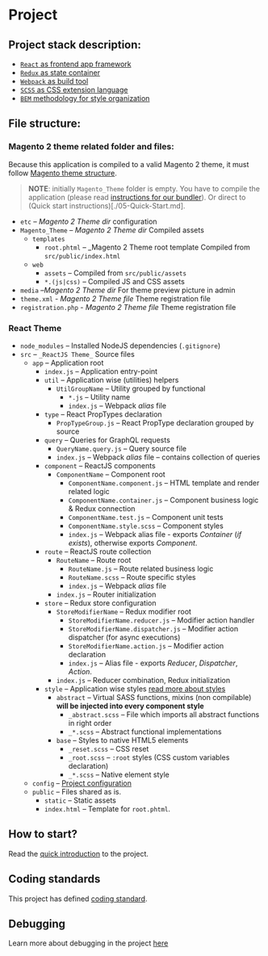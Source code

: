 # Project

## Project stack description:

- [`React` as frontend app framework](https://reactjs.org)
- [`Redux` as state container](./Redux.md)
- [`Webpack` as build tool](./Webpack.md)
- [`SCSS` as CSS extension language](https://sass-lang.com)
- [`BEM` methodology for style organization](./BEM.md)

## File structure:

### Magento 2 theme related folder and files:

Because this application is compiled to a valid Magento 2 theme, it must follow [Magento theme structure](https://devdocs.magento.com/guides/v2.3/frontend-dev-guide/themes/theme-structure.html).

> **NOTE**: initially `Magento_Theme` folder is empty. You have to compile the application (please read [instructions for our bundler](./04-Webpack.md)). Or direct to (Quick start instructions)[./05-Quick-Start.md].

- `etc` – _Magento 2 Theme dir_ configuration
- `Magento_Theme` – _Magento 2 Theme dir_ Compiled assets
    - `templates` 
        - `root.phtml` – _Magento 2 Theme root template Compiled from `src/public/index.html`
    - `web`
        - `assets` – Compiled from `src/public/assets`
        - `*.(js|css)` – Compiled JS and CSS assets
- `media` –_Magento 2 Theme dir_ For theme preview picture in admin
- `theme.xml` - _Magento 2 Theme file_ Theme registration file
- `registration.php` - _Magento 2 Theme file_ Theme registration file

### React Theme

- `node_modules` – Installed NodeJS dependencies (`.gitignore`)
- `src` – `_ReactJS Theme_` Source files
    - `app` – Application root
    	- `index.js` – Application entry-point
    	- `util` – Application wise (utilities) helpers
    	    - `UtilGroupName` – Utility grouped by functional
    	        -  `*.js` – Utility name
    	        - `index.js` – Webpack *alias* file
        - `type` – React PropTypes declaration 
            - `PropTypeGroup.js` – React PropType declaration grouped by source
        - `query` – Queries for GraphQL requests
            - `QueryName.query.js` – Query source file
            - `index.js` – Webpack *alias* file – contains collection of queries
        - `component` – ReactJS components
            - `ComponentName` – Component root
                - `ComponentName.component.js` – HTML template and render related logic
                - `ComponentName.container.js` – Component business logic & Redux connection
                - `ComponentName.test.js` – Component unit tests
                - `ComponentName.style.scss` – Component styles 
                - `index.js` – Webpack alias file - exports _Container_ (*if exists*), otherwise exports _Component_.
        - `route` – ReactJS route collection
            - `RouteName` – Route root
                - `RouteName.js` – Route related business logic
                - `RouteName.scss` – Route specific styles 
                - `index.js` – Webpack *alias* file
            - `index.js` – Router initialization
        - `store` – Redux store configuration
            - `StoreModifierName` – Redux modifier root
                - `StoreModifierName.reducer.js` – Modifier action handler
                - `StoreModifierName.dispatcher.js` – Modifier action dispatcher (for async executions)
                - `StoreModifierName.action.js` – Modifier action declaration
                - `index.js` – Alias file - exports _Reducer_, _Dispatcher_, _Action_.
            - `index.js` – Reducer combination, Redux initialization
        - `style` – Application wise styles [read more about styles](./06-Styles.md)
            - `abstract` – Virtual SASS functions, mixins (non compilable) **will be injected into every component style**
                - `_abstract.scss` – File which imports all abstract functions in right order
                - `_*.scss` – Abstract functional implementations
            - `base` – Styles to native HTML5 elements
                - `_reset.scss` – CSS reset
                - `_root.scss` – `:root` styles (CSS custom variables declaration)
                - `_*.scss` – Native element style
    - `config` – [Project configuration](./03-Configuration.md)
    - `public` – Files shared as is.
        - `static` – Static assets
        - `index.html` – Template for `root.phtml`.

## How to start?

Read the [quick introduction](./02-Overview.md) to the project.

## Coding standards

This project has defined [coding standard](./08-Standard.md).

## Debugging

Learn more about debugging in the project [here](./09-Debuggers.md)
